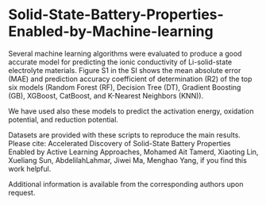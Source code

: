 # Solid-State-Battery-Properties-Enabled-by-Machine-learning

Several machine learning algorithms were evaluated to produce a good accurate model for predicting the ionic conductivity of Li-solid-state electrolyte materials. Figure S1 in the SI shows the mean absolute error (MAE) and prediction accuracy coefficient of determination (R2) of the top six models (Random Forest (RF), Decision Tree (DT), Gradient Boosting (GB), XGBoost, CatBoost, and K-Nearest Neighbors (KNN)). 

We have used also these models to predict the activation energy, oxidation potential, and reduction potential. 

Datasets are provided with these scripts to reproduce the main results.
Please cite: Accelerated Discovery of Solid-State Battery Properties Enabled by Active Learning Approaches, Mohamed Ait Tamerd, Xiaoting Lin, Xueliang Sun, AbdelilahLahmar, Jiwei Ma, Menghao Yang, if you find this work helpful. 

Additional information is available from the corresponding authors upon request.
